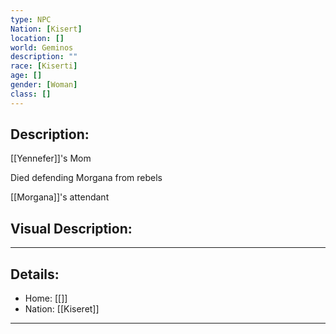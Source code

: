 ```yaml
---
type: NPC
Nation: [Kisert]
location: []
world: Geminos
description: ""
race: [Kiserti]
age: []
gender: [Woman]
class: []
---
```


## Description:

[[Yennefer]]'s Mom

Died defending Morgana from rebels

[[Morgana]]'s attendant

## Visual Description:

---
## Details:
- Home: [[]]
- Nation: [[Kiseret]]

---


